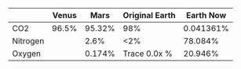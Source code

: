 | | Venus  | Mars |Original Earth | Earth Now |
| ------------- | ------------- | ------------- | ------------- |------------- |
| CO2 | 96.5% | 95.32%  | 98%  | 0.041361% |
| Nitrogen | |2.6%    | <2% | 78.084% | 
| Oxygen | | 0.174%   | Trace 0.0x % | 20.946% |


